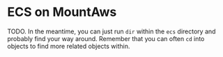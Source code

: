 # ECS on MountAws

TODO. In the meantime, you can just run `dir` within the `ecs` directory and probably find your way around.
Remember that you can often `cd` into objects to find more related objects within.